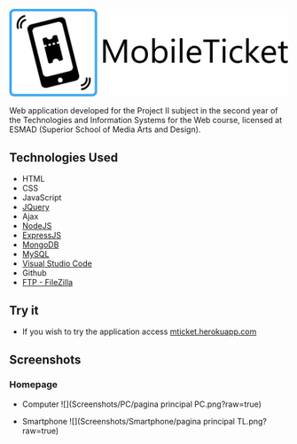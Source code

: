 ![MobileTicket](Screenshots/mTicketLogo.png)

Web application developed for the Project II subject in the second year of the Technologies and Information Systems for the Web course, licensed at ESMAD (Superior School of Media Arts and Design).


## Technologies Used

* HTML
* CSS
* JavaScript
* [JQuery](https://jquery.com/)
* Ajax
* [NodeJS](https://nodejs.org/en/)
* [ExpressJS](https://expressjs.com/)
* [MongoDB](https://www.mongodb.com/)
* [MySQL](https://www.mysql.com/)
* [Visual Studio Code](https://code.visualstudio.com/)
* Github
* [FTP - FileZilla](https://filezilla-project.org/)

## Try it
* If you wish to try the application access [mticket.herokuapp.com](https://mticket.herokuapp.com)

## Screenshots

### Homepage

* Computer
![](Screenshots/PC/pagina principal PC.png?raw=true)

* Smartphone
![](Screenshots/Smartphone/pagina principal TL.png?raw=true)
